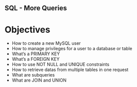 ## SQL - More Queries

#   Objectives


 -   How to create a new MySQL user
 -   How to manage privileges for a user to a database or table
 -   What’s a PRIMARY KEY
 -   What’s a FOREIGN KEY
 -   How to use NOT NULL and UNIQUE constraints
 -   How to retrieve datas from multiple tables in one request
 -   What are subqueries
 -   What are JOIN and UNION
